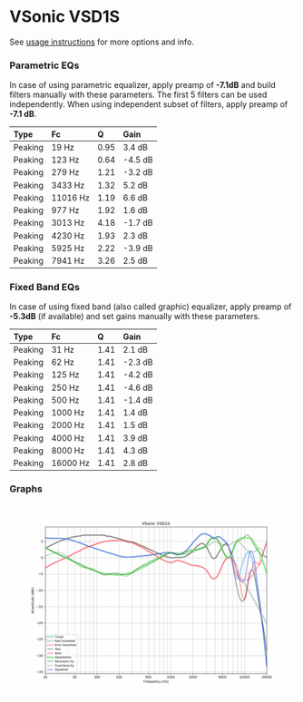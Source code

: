 # VSonic VSD1S
See [usage instructions](https://github.com/jaakkopasanen/AutoEq#usage) for more options and info.

### Parametric EQs
In case of using parametric equalizer, apply preamp of **-7.1dB** and build filters manually
with these parameters. The first 5 filters can be used independently.
When using independent subset of filters, apply preamp of **-7.1 dB**.

| Type    | Fc       |    Q | Gain    |
|:--------|:---------|:-----|:--------|
| Peaking | 19 Hz    | 0.95 | 3.4 dB  |
| Peaking | 123 Hz   | 0.64 | -4.5 dB |
| Peaking | 279 Hz   | 1.21 | -3.2 dB |
| Peaking | 3433 Hz  | 1.32 | 5.2 dB  |
| Peaking | 11016 Hz | 1.19 | 6.6 dB  |
| Peaking | 977 Hz   | 1.92 | 1.6 dB  |
| Peaking | 3013 Hz  | 4.18 | -1.7 dB |
| Peaking | 4230 Hz  | 1.93 | 2.3 dB  |
| Peaking | 5925 Hz  | 2.22 | -3.9 dB |
| Peaking | 7941 Hz  | 3.26 | 2.5 dB  |

### Fixed Band EQs
In case of using fixed band (also called graphic) equalizer, apply preamp of **-5.3dB**
(if available) and set gains manually with these parameters.

| Type    | Fc       |    Q | Gain    |
|:--------|:---------|:-----|:--------|
| Peaking | 31 Hz    | 1.41 | 2.1 dB  |
| Peaking | 62 Hz    | 1.41 | -2.3 dB |
| Peaking | 125 Hz   | 1.41 | -4.2 dB |
| Peaking | 250 Hz   | 1.41 | -4.6 dB |
| Peaking | 500 Hz   | 1.41 | -1.4 dB |
| Peaking | 1000 Hz  | 1.41 | 1.4 dB  |
| Peaking | 2000 Hz  | 1.41 | 1.5 dB  |
| Peaking | 4000 Hz  | 1.41 | 3.9 dB  |
| Peaking | 8000 Hz  | 1.41 | 4.3 dB  |
| Peaking | 16000 Hz | 1.41 | 2.8 dB  |

### Graphs
![](./VSonic%20VSD1S.png)